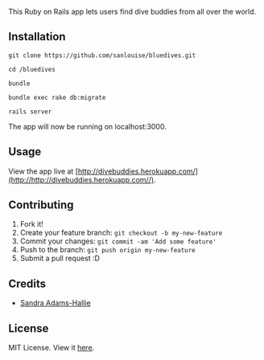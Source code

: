 This Ruby on Rails app lets users find dive buddies from all over the world.

## Installation

```
git clone https://github.com/sanlouise/bluedives.git

cd /bluedives

bundle

bundle exec rake db:migrate

rails server
```

The app will now be running on localhost:3000.

## Usage

View the app live at [http://divebuddies.herokuapp.com/](http://http://divebuddies.herokuapp.com//).

## Contributing

1. Fork it!
2. Create your feature branch: `git checkout -b my-new-feature`
3. Commit your changes: `git commit -am 'Add some feature'`
4. Push to the branch: `git push origin my-new-feature`
5. Submit a pull request :D

## Credits

* [Sandra Adams-Hallie](https://github.com/sanlouise)

## License

MIT License. View it [here](https://github.com/sanlouise/bluedives/blob/master/LICENSE).